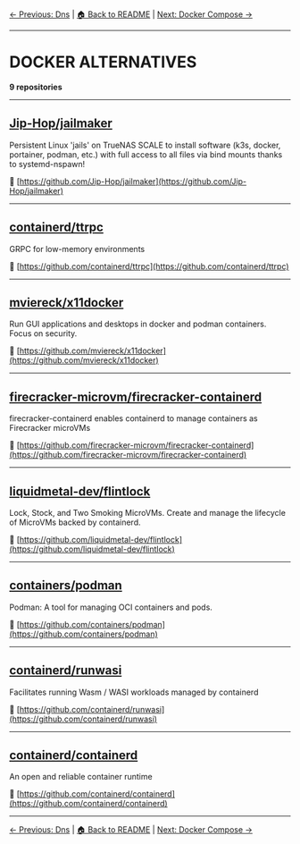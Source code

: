[← Previous: Dns](dns.txt) | [🏠 Back to README](../README.md) | [Next: Docker Compose →](docker-compose.txt)

---

# DOCKER ALTERNATIVES

**9 repositories**

---

## [Jip-Hop/jailmaker](https://github.com/Jip-Hop/jailmaker)

Persistent Linux 'jails' on TrueNAS SCALE to install software (k3s, docker, portainer, podman, etc.) with full access to all files via bind mounts thanks to systemd-nspawn!

🔗 [https://github.com/Jip-Hop/jailmaker](https://github.com/Jip-Hop/jailmaker)

---

## [containerd/ttrpc](https://github.com/containerd/ttrpc)

GRPC for low-memory environments

🔗 [https://github.com/containerd/ttrpc](https://github.com/containerd/ttrpc)

---

## [mviereck/x11docker](https://github.com/mviereck/x11docker)

Run GUI applications and desktops in docker and podman containers. Focus on security.

🔗 [https://github.com/mviereck/x11docker](https://github.com/mviereck/x11docker)

---

## [firecracker-microvm/firecracker-containerd](https://github.com/firecracker-microvm/firecracker-containerd)

firecracker-containerd enables containerd to manage containers as Firecracker microVMs

🔗 [https://github.com/firecracker-microvm/firecracker-containerd](https://github.com/firecracker-microvm/firecracker-containerd)

---

## [liquidmetal-dev/flintlock](https://github.com/liquidmetal-dev/flintlock)

Lock, Stock, and Two Smoking MicroVMs. Create and manage the lifecycle of MicroVMs backed by containerd.

🔗 [https://github.com/liquidmetal-dev/flintlock](https://github.com/liquidmetal-dev/flintlock)

---

## [containers/podman](https://github.com/containers/podman)

Podman: A tool for managing OCI containers and pods.

🔗 [https://github.com/containers/podman](https://github.com/containers/podman)

---

## [containerd/runwasi](https://github.com/containerd/runwasi)

Facilitates running Wasm / WASI workloads managed by containerd

🔗 [https://github.com/containerd/runwasi](https://github.com/containerd/runwasi)

---

## [containerd/containerd](https://github.com/containerd/containerd)

An open and reliable container runtime

🔗 [https://github.com/containerd/containerd](https://github.com/containerd/containerd)

---


[← Previous: Dns](dns.txt) | [🏠 Back to README](../README.md) | [Next: Docker Compose →](docker-compose.txt)
